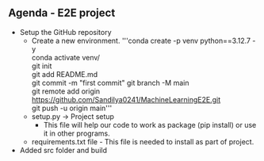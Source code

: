 ## Agenda - E2E project
* Setup the GitHub repository
    * Create a new environment.
        '''conda create -p venv python==3.12.7 -y  
        conda activate venv/  
        git init  
        git add README.md  
        git commit -m "first commit"
        git branch -M main  
        git remote add origin https://github.com/Sandilya0241/MachineLearningE2E.git  
        git push -u origin main'''
    * setup.py -> Project setup
        * This file will help our code to work as package (pip install) or use it in other programs.
	* requirements.txt file - This file is needed to install as part of project.
* Added src folder and build 
	